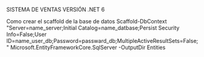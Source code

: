 SISTEMA DE VENTAS
VERSIÓN .NET 6

Como crear el scaffold de la base de datos
Scaffold-DbContext "Server=name_server;Initial Catalog=name_datbase;Persist Security Info=False;User ID=name_user_db;Password=passward_db;MultipleActiveResultSets=False;" Microsoft.EntityFrameworkCore.SqlServer -OutputDir Entities